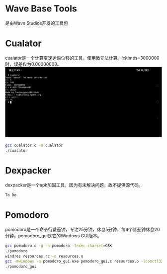 # Wave Base Tools
是由Wave Studios开发的工具包

# Cualator
cualator是一个计算变速运动位移的工具，使用微元法计算。当times=3000000时，误差仅为0.00000008。
![Cualator](cualator/cualator.jpg)
```bash
gcc cualator.c -o cualator
./cualator
```

# Dexpacker
dexpacker是一个apk加固工具，因为有未解决问题，故不提供源代码。
```bash
To Do
```

# Pomodoro
pomodoro是一个命令行番茄钟，专注25分钟，休息5分钟，每4个番茄钟休息20分钟。pomodoro_gui是它的Windows GUI版本。
```bash
gcc pomodoro.c -g -o pomodoro -fexec-charset=GBK
./pomodoro
windres resources.rc -o resources.o
gcc -mwindows -o pomodoro_gui.exe pomodoro_gui.c resources.o -lcomctl32 -fexec-charset=GBK
./pomodoro_gui
```
